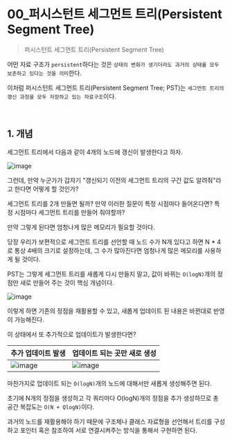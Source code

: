 # 00_퍼시스턴트 세그먼트 트리(Persistent Segment Tree)

> 퍼시스턴트 세그먼트 트리(Persistent Segment Tree)

어떤 자료 구조가 `persistent`하다는 것은 `상태의 변화가 생기더라도 과거의 상태를 모두 보존하고 있다는 것을 의미`한다.

이처럼 퍼시스턴트 세그먼트 트리(Persistent Segment Tree; PST)는 `세그먼트 트리의 갱신 과정을 모두 저장하고 있는 자료구조`이다.

<br>

## 1. 개념

세그먼트 트리에서 다음과 같이 4개의 노드에 갱신이 발생한다고 하자.

![image](https://github.com/siwon-park/Algorithm-DataStructure/assets/93081720/09bdb6fd-8a65-45be-82db-4175fbbcad26)

그런데, 만약 누군가가 갑자기 "갱신되기 이전의 세그먼트 트리의 구간 값도 알려줘"라고 한다면 어떻게 할 것인가?

세그먼트 트리를 2개 만들면 될까? 만약 이러한 질문이 특정 시점마다 들어온다면? 특정 시점마다 세그먼트 트리를 만들어 줘야할까?

만약 그렇게 된다면 엄청나게 많은 메모리가 필요할 것이다.

당장 우리가 보편적으로 세그먼트 트리를 선언할 때 노드 수가 N개 있다고 하면 N * 4로 통상 4배의 크기로 설정하는데, 그 수가 많아진다면 엄청나게 많은 메모리를 사용하게 될 것이다.

PST는 그렇게 세그먼트 트리를 새롭게 다시 만들지 말고, 값이 바뀌는 `O(logN)`개의 정점만 새로 만들어 주는 것이 핵심 개념이다.

![image](https://github.com/siwon-park/Algorithm-DataStructure/assets/93081720/fb1a33b6-7929-49b8-afd2-f6ce09355f6f)

이렇게 하면 기존의 정점을 재활용할 수 있고, 새롭게 업데이트 된 내용은 바뀐대로 반영이 가능해진다.

이 상태에서 또 추가적으로 업데이트가 발생한다면?

| 추가 업데이트 발생                                           | 업데이트 되는 곳만 새로 생성                                 |
| ------------------------------------------------------------ | ------------------------------------------------------------ |
| ![image](https://github.com/siwon-park/Algorithm-DataStructure/assets/93081720/a4fdb5e7-434d-44d6-ab8f-3eafde57ab47) | ![image](https://github.com/siwon-park/Algorithm-DataStructure/assets/93081720/4a46df99-ae99-4c6b-8fa6-db9367abd840) |

마찬가지로 업데이트 되는 `O(logN)`개의 노드에 대해서만 새롭게 생성해주면 된다.

초기에 N개의 정점을 생성하고 각 쿼리마다 O(logN)개의 정점을 추가 생성하므로 총 공간 복잡도는 `O(N + QlogN)`이다.

과거의 노드를 재활용해야 하기 때문에 구조체나 클래스 자료형을 선언해서 트리를 구성하고 포인터 혹은 참조하여 서로 연결시켜주는 방식을 통해서 구현하면 된다.

